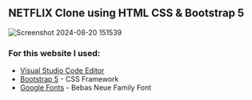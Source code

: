 ﻿## NETFLIX Clone using HTML CSS & Bootstrap 5

![Screenshot 2024-08-20 151539](https://github.com/user-attachments/assets/e2464ad5-c9cc-428b-9ebd-9753dfc1adeb)


### For this website I used:
- [Visual Studio Code Editor](https://code.visualstudio.com/)
- [Bootstrap 5](https://getbootstrap.com/) - CSS Framework
- [Google Fonts](https://fonts.google.com/) - Bebas Neue Family Font

